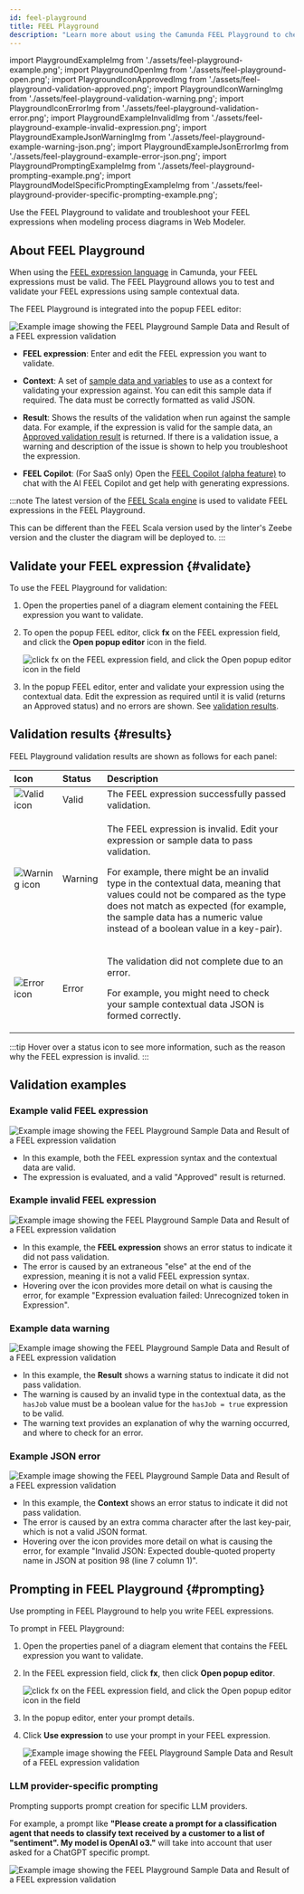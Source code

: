 ```yaml
---
id: feel-playground
title: FEEL Playground
description: "Learn more about using the Camunda FEEL Playground to check and validate your FEEL expressions"
---
```


import PlaygroundExampleImg from './assets/feel-playground-example.png';
import PlaygroundOpenImg from './assets/feel-playground-open.png';
import PlaygroundIconApprovedImg from './assets/feel-playground-validation-approved.png';
import PlaygroundIconWarningImg from './assets/feel-playground-validation-warning.png';
import PlaygroundIconErrorImg from './assets/feel-playground-validation-error.png';
import PlaygroundExampleInvalidImg from './assets/feel-playground-example-invalid-expression.png';
import PlaygroundExampleJsonWarningImg from './assets/feel-playground-example-warning-json.png';
import PlaygroundExampleJsonErrorImg from './assets/feel-playground-example-error-json.png';
import PlaygroundPromptingExampleImg from './assets/feel-playground-prompting-example.png';
import PlaygroundModelSpecificPromptingExampleImg from './assets/feel-playground-provider-specific-prompting-example.png';

Use the FEEL Playground to validate and troubleshoot your FEEL expressions when modeling process diagrams in Web Modeler.

## About FEEL Playground

When using the [FEEL expression language](/components/modeler/feel/what-is-feel.md) in Camunda, your FEEL expressions must be valid. The FEEL Playground allows you to test and validate your FEEL expressions using sample contextual data.

The FEEL Playground is integrated into the popup FEEL editor:

<img src={PlaygroundExampleImg} alt="Example image showing the FEEL Playground Sample Data and Result of a FEEL expression validation" class="img-800"/>

- **FEEL expression**: Enter and edit the FEEL expression you want to validate.

- **Context**: A set of [sample data and variables](/components/modeler/data-handling.md) to use as a context for validating your expression against. You can edit this sample data if required. The data must be correctly formatted as valid JSON.

- **Result**: Shows the results of the validation when run against the sample data. For example, if the expression is valid for the sample data, an [Approved validation result](#results) is returned. If there is a validation issue, a warning and description of the issue is shown to help you troubleshoot the expression.

- **FEEL Copilot**: (For SaaS only) Open the [FEEL Copilot (alpha feature)](/components/early-access/alpha/alpha-features.md) to chat with the AI FEEL Copilot and get help with generating expressions.

:::note
The latest version of the [FEEL Scala engine](/components/modeler/feel/what-is-feel.md#feel-engines) is used to validate FEEL expressions in the FEEL Playground.

This can be different than the FEEL Scala version used by the linter's Zeebe version and the cluster the diagram will be deployed to.
:::

## Validate your FEEL expression {#validate}

To use the FEEL Playground for validation:

1. Open the properties panel of a diagram element containing the FEEL expression you want to validate.
1. To open the popup FEEL editor, click **fx** on the FEEL expression field, and click the **Open popup editor** icon in the field.

   <img src={PlaygroundOpenImg} alt="click fx on the FEEL expression field, and click the Open popup editor icon in the field" class="img-500"/>

1. In the popup FEEL editor, enter and validate your expression using the contextual data. Edit the expression as required until it is valid (returns an Approved status) and no errors are shown. See [validation results](#results).

## Validation results {#results}

FEEL Playground validation results are shown as follows for each panel:

| Icon                                                                               | Status  | Description                                                                                                                                                                                                                                                                                                                                            |
| :--------------------------------------------------------------------------------- | :------ | :----------------------------------------------------------------------------------------------------------------------------------------------------------------------------------------------------------------------------------------------------------------------------------------------------------------------------------------------------- |
| <img src={PlaygroundIconApprovedImg} alt="Valid icon" className="inline-image" />  | Valid   | The FEEL expression successfully passed validation.                                                                                                                                                                                                                                                                                                    |
| <img src={PlaygroundIconWarningImg} alt="Warning icon" className="inline-image" /> | Warning | <p>The FEEL expression is invalid. Edit your expression or sample data to pass validation.</p><p>For example, there might be an invalid type in the contextual data, meaning that values could not be compared as the type does not match as expected (for example, the sample data has a numeric value instead of a boolean value in a key-pair).</p> |
| <img src={PlaygroundIconErrorImg} alt="Error icon" className="inline-image" />     | Error   | <p>The validation did not complete due to an error.</p><p>For example, you might need to check your sample contextual data JSON is formed correctly.</p>                                                                                                                                                                                               |

:::tip
Hover over a status icon to see more information, such as the reason why the FEEL expression is invalid.
:::

## Validation examples

### Example valid FEEL expression

<img src={PlaygroundExampleImg} alt="Example image showing the FEEL Playground Sample Data and Result of a FEEL expression validation" class="img-600"/>

- In this example, both the FEEL expression syntax and the contextual data are valid.
- The expression is evaluated, and a valid "Approved" result is returned.

### Example invalid FEEL expression

<img src={PlaygroundExampleInvalidImg} alt="Example image showing the FEEL Playground Sample Data and Result of a FEEL expression validation" class="img-600"/>

- In this example, the **FEEL expression** shows an error status to indicate it did not pass validation.
- The error is caused by an extraneous "else" at the end of the expression, meaning it is not a valid FEEL expression syntax.
- Hovering over the icon provides more detail on what is causing the error, for example "Expression evaluation failed: Unrecognized token in Expression".

### Example data warning

<img src={PlaygroundExampleJsonWarningImg} alt="Example image showing the FEEL Playground Sample Data and Result of a FEEL expression validation" class="img-600"/>

- In this example, the **Result** shows a warning status to indicate it did not pass validation.
- The warning is caused by an invalid type in the contextual data, as the `hasJob` value must be a boolean value for the `hasJob = true` expression to be valid.
- The warning text provides an explanation of why the warning occurred, and where to check for an error.

### Example JSON error

<img src={PlaygroundExampleJsonErrorImg} alt="Example image showing the FEEL Playground Sample Data and Result of a FEEL expression validation" class="img-600"/>

- In this example, the **Context** shows an error status to indicate it did not pass validation.
- The error is caused by an extra comma character after the last key-pair, which is not a valid JSON format.
- Hovering over the icon provides more detail on what is causing the error, for example "Invalid JSON: Expected double-quoted property name in JSON at position 98 (line 7 column 1)".

## Prompting in FEEL Playground {#prompting}

Use prompting in FEEL Playground to help you write FEEL expressions.

To prompt in FEEL Playground:

1. Open the properties panel of a diagram element that contains the FEEL expression you want to validate.
1. In the FEEL expression field, click **fx**, then click **Open popup editor**.

   <img src={PlaygroundOpenImg} alt="click fx on the FEEL expression field, and click the Open popup editor icon in the field" class="img-500"/>

1. In the popup editor, enter your prompt details.
1. Click **Use expression** to use your prompt in your FEEL expression.

   <img src={PlaygroundPromptingExampleImg} alt="Example image showing the FEEL Playground Sample Data and Result of a FEEL expression validation" class="img-600"/>

### LLM provider-specific prompting

Prompting supports prompt creation for specific LLM providers.

For example, a prompt like **"Please create a prompt for a classification agent that needs to classify text received by a customer to a list of "sentiment". My model is OpenAI o3."** will take into account that user asked for a ChatGPT specific prompt.

<img src={PlaygroundModelSpecificPromptingExampleImg} alt="Example image showing the FEEL Playground Sample Data and Result of a FEEL expression validation" class="img-600"/>
